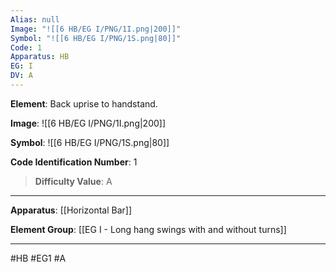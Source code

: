 ```yaml
---
Alias: null
Image: "![[6 HB/EG I/PNG/1I.png|200]]"
Symbol: "![[6 HB/EG I/PNG/1S.png|80]]"
Code: 1
Apparatus: HB
EG: I
DV: A
---
```

**Element**: Back uprise to handstand.

**Image**:
![[6 HB/EG I/PNG/1I.png|200]]

**Symbol**:
![[6 HB/EG I/PNG/1S.png|80]]

**Code Identification Number**: 1

>**Difficulty Value**: A

___
**Apparatus**: [[Horizontal Bar]]

**Element Group**: [[EG I - Long hang swings with and without turns]]
___
#HB #EG1 #A
